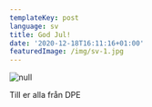 ```yaml
---
templateKey: post
language: sv
title: God Jul!
date: '2020-12-18T16:11:16+01:00'
featuredImage: /img/sv-1.jpg
---
```

![null](/img/sv-1.jpg)

Till er alla från DPE
